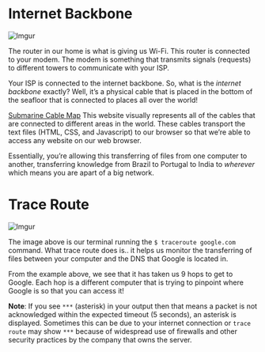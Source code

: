 # Internet Backbone

![Imgur](https://i.imgur.com/Lz1TadA.png)

The router in our home is what is giving us Wi-Fi. This router is connected to your modem. The modem is something that transmits signals (requests) to different towers to communicate with your ISP.  

Your ISP is connected to the internet backbone. So, what is the _internet backbone_ exactly? Well, it’s a physical cable that is placed in the bottom of the seafloor that is connected to places all over the world!

[Submarine Cable Map](https://www.submarinecablemap.com/)  This website visually represents all of the cables that are connected to different areas in the world. These cables transport the text files (HTML, CSS, and Javascript) to our browser so that we’re able to access any website on our web browser.

Essentially, you’re allowing this transferring of files from one computer to another, transferring knowledge from Brazil to Portugal to India to *wherever* which means you are apart of a big network.

# Trace Route

![Imgur](https://i.imgur.com/9LYTbY4.png)

The image above is our terminal running the `$ traceroute google.com` command. What trace route does is.. it helps us monitor the transferring of files between your computer and the DNS that Google is located in.

From the example above, we see that it has taken us 9 hops to get to Google. Each hop is a different computer that is trying to pinpoint where Google is so that you can access it!

**Note**: If you see `***` (asterisk) in your output then that means a packet is not acknowledged within the expected timeout (5 seconds), an asterisk is displayed. Sometimes this can be due to your internet connection or `trace route` may show `***` because of widespread use of firewalls and other security practices by the company that owns the server.
